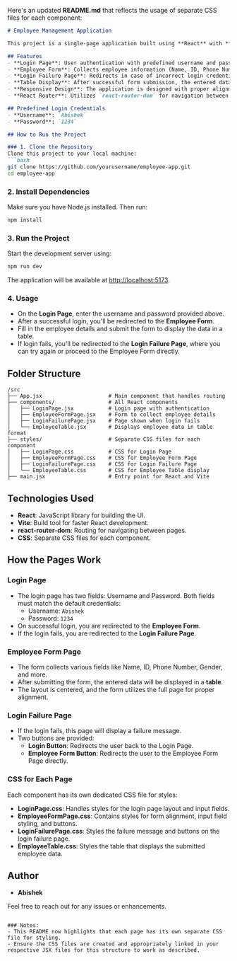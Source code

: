 Here's an updated **README.md** that reflects the usage of separate CSS files for each component:

```markdown
# Employee Management Application

This project is a single-page application built using **React** with **Vite** as the build tool. It includes a login system, an employee form for data entry, and displays the entered data in a table format upon successful submission. Each component has its own CSS file for better maintainability and separation of concerns.

## Features
- **Login Page**: User authentication with predefined username and password.
- **Employee Form**: Collects employee information (Name, ID, Phone Number, Gender, etc.).
- **Login Failure Page**: Redirects in case of incorrect login credentials with retry options.
- **Table Display**: After successful form submission, the entered data is displayed in a table format.
- **Responsive Design**: The application is designed with proper alignment and styles, ensuring a good user experience across different devices.
- **React Router**: Utilizes `react-router-dom` for navigation between pages (Login, Employee Form, Login Failure).

## Predefined Login Credentials
- **Username**: `Abishek`
- **Password**: `1234`

## How to Run the Project

### 1. Clone the Repository
Clone this project to your local machine:
```bash
git clone https://github.com/yourusername/employee-app.git
cd employee-app
```

### 2. Install Dependencies
Make sure you have Node.js installed. Then run:
```bash
npm install
```

### 3. Run the Project
Start the development server using:
```bash
npm run dev
```
The application will be available at [http://localhost:5173](http://localhost:5173).

### 4. Usage
- On the **Login Page**, enter the username and password provided above.
- After a successful login, you'll be redirected to the **Employee Form**.
- Fill in the employee details and submit the form to display the data in a table.
- If login fails, you'll be redirected to the **Login Failure Page**, where you can try again or proceed to the Employee Form directly.

## Folder Structure
```plaintext
/src
├── App.jsx                     # Main component that handles routing
├── components/                 # All React components
│   ├── LoginPage.jsx           # Login page with authentication
│   ├── EmployeeFormPage.jsx    # Form to collect employee details
│   ├── LoginFailurePage.jsx    # Page shown when login fails
│   └── EmployeeTable.jsx       # Displays employee data in table format
├── styles/                     # Separate CSS files for each component
│   ├── LoginPage.css           # CSS for Login Page
│   ├── EmployeeFormPage.css    # CSS for Employee Form Page
│   ├── LoginFailurePage.css    # CSS for Login Failure Page
│   └── EmployeeTable.css       # CSS for Employee Table display
├── main.jsx                    # Entry point for React and Vite
```

## Technologies Used
- **React**: JavaScript library for building the UI.
- **Vite**: Build tool for faster React development.
- **react-router-dom**: Routing for navigating between pages.
- **CSS**: Separate CSS files for each component.

## How the Pages Work

### Login Page
- The login page has two fields: Username and Password. Both fields must match the default credentials:
  - Username: `Abishek`
  - Password: `1234`
- On successful login, you are redirected to the **Employee Form**.
- If the login fails, you are redirected to the **Login Failure Page**.

### Employee Form Page
- The form collects various fields like Name, ID, Phone Number, Gender, and more.
- After submitting the form, the entered data will be displayed in a **table**.
- The layout is centered, and the form utilizes the full page for proper alignment.

### Login Failure Page
- If the login fails, this page will display a failure message.
- Two buttons are provided:
  - **Login Button**: Redirects the user back to the Login Page.
  - **Employee Form Button**: Redirects the user to the Employee Form Page directly.

### CSS for Each Page
Each component has its own dedicated CSS file for styles:
- **LoginPage.css**: Handles styles for the login page layout and input fields.
- **EmployeeFormPage.css**: Contains styles for form alignment, input field styling, and buttons.
- **LoginFailurePage.css**: Styles the failure message and buttons on the login failure page.
- **EmployeeTable.css**: Styles the table that displays the submitted employee data.

## Author
- **Abishek**

Feel free to reach out for any issues or enhancements.
```

### Notes:
- This README now highlights that each page has its own separate CSS file for styling.
- Ensure the CSS files are created and appropriately linked in your respective JSX files for this structure to work as described.
 
 
